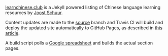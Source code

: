 [learnchinese.club](http://learnchinese.club) is a Jekyll powered listing of Chinese language learning resources by [Joost Schuur](https://twitter.com/joostschuur).

Content updates are made to the [source](https://github.com/jschuur/learnchinese.github.io/tree/source) branch and Travis CI will build and deploy the updated site automatically to GitHub Pages, as described in [this article](http://tronroy.com/2017/09/09/deploying_a_jekyll_site_on_github_pages_with_travis_ci/).

A build script polls a [Google spreadsheet](https://docs.google.com/spreadsheets/d/1VfrT-1Kjv8gYRo-YBltUhb67OWHxmODlBAzwkgebgeE/edit#gid=0) and builds the actual section pages.
